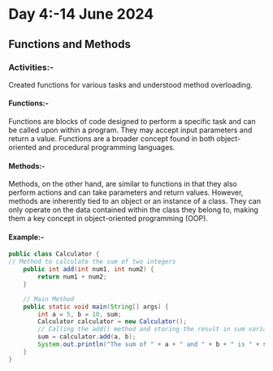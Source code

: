 # Day 4:-14 June 2024

## Functions and Methods

### Activities:-
Created functions for various tasks and understood method overloading.
#### Functions:-
Functions are blocks of code designed to perform a specific task and can be called upon within a program. They may accept input parameters and return a value. Functions are a broader concept found in both object-oriented and procedural programming languages.

#### Methods:-
Methods, on the other hand, are similar to functions in that they also perform actions and can take parameters and return values. However, methods are inherently tied to an object or an instance of a class. They can only operate on the data contained within the class they belong to, making them a key concept in object-oriented programming (OOP).

#### Example:-
```java
public class Calculator {
// Method to calculate the sum of two integers
    public int add(int num1, int num2) {
        return num1 + num2;
    }   

    // Main Method
    public static void main(String[] args) {
        int a = 5, b = 10, sum;
        Calculator calculator = new Calculator();
        // Calling the add() method and storing the result in sum variable
        sum = calculator.add(a, b);
        System.out.println("The sum of " + a + " and " + b + " is " + sum);
    }
}
```